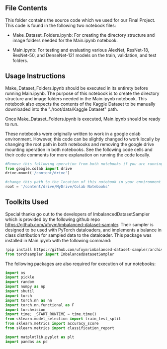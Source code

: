 
## File Contents
This folder contains the source code which we used for our Final Project. This code is found in the following two notebook files:
- Make_Dataset_Folders.ipynb: For creating the directory structure and image folders needed for the Main.ipynb notebook.

- Main.ipynb: For testing and evaluating various AlexNet, ResNet-18, ResNet-50, and DenseNet-121 models on the train, validation, and test folders.


## Usage Instructions

Make_Dataset_Folders.ipynb should be executed in its entirety before running Main.ipynb. The purpose of this notebook is to create the directory structure and image folders needed in the Main.ipynb notebook. This notebook also expects the contents of the Kaggle Dataset to be manually downloaded into the "./root/data/Kaggle Dataset" path.

Once Make_Dataset_Folders.ipynb is executed, Main.ipynb should be ready to run. 

These notebooks were originally written to work in a google colab environment. However, this code can be slightly changed to work locally by changing the root path in both notebooks and removing the google drive mounting operation in both notebooks. See the following code cells and their code comments for more explanation on running the code locally.

```python
#Remove this following operation from both notebooks if you are running them locally. This operation only appears one time each in the setup for both notebook files.
from google.colab import drive
drive.mount('/content/drive')
```
```python
#change this path to the location of this notebook in your environment
root = '/content/drive/MyDrive/Colab Notebooks'
```

## Toolkits Used

Special thanks go out to the developers of ImbalancedDatasetSampler which is provided by the following github repo https://github.com/ufoym/imbalanced-dataset-sampler. 
Their sampler is designed to be used with PyTorch dataloaders, and implements a balance in class distribution for sampled data to the dataloader. This package was installed in Main.ipynb with the following command:

```python 
!pip install https://github.com/ufoym/imbalanced-dataset-sampler/archive/master.zip
from torchsampler import ImbalancedDatasetSampler
```

The following packages are also required for execution of our notebooks:

```python
import os
import pickle  
import random
import numpy as np
import shutil
import torch
import torch.nn as nn
import torch.nn.functional as F
import torchvision
import time; _START_RUNTIME = time.time()
from sklearn.model_selection import train_test_split
from sklearn.metrics import accuracy_score
from sklearn.metrics import classification_report

import matplotlib.pyplot as plt
import pandas as pd
```
